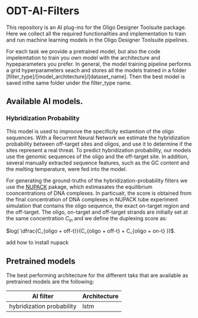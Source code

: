 # ODT-AI-Filters
This repository is an AI plug-ins for the Oligo Designer Toolsuite package. Here we collect all the required functionalities and implementation to train and run machine learning models in the Oligo Designer Toolsuite pipelines.

For each task we provide a pretrained model, but also the code impelemtation to train you own model with the architecture and hypeparameters you prefer.
In general, the model training pipeline performs a grid hyperparameters seach and stores all the models trained in a folder [filter_type]/[model_architecture]/[dataset_name]. Then the best model is saved inthe same folder under the filter_type name.


## Available AI models.


### Hybridization Probability

This model is used to improove the specificity estiamtion of the oligo sequences.
With a Recurrent Neural Network we estimate the hybridization probability between off-target sites and oligos, and use it to determine if the sites represent a real threat. To predict hybridization probability, our models use the genomic sequences of the oligo and the off-target site. In addition, several manually extracted sequence features, such as the GC content and the melting temperature, were fed into the model.

For generating the ground-truths of the hybridization-probability filters we use the [NUPACK](https://docs.nupack.org/) pakage, which estimasates the equilibrium cooncentrations of DNA complexes.
In particualr, the score is obtained from the final concentration of DNA complexes in NUPACK tube experiment simulation
that contains the oligo sequence, the exact on-target region and the off-target. The oligo, on-target and off-target
strands are initially set at the same concentration $C_{in}$ and we define the duplexing score as: 

$log( \dfrac{C_{oligo + off-t}}{C_{oligo + off-t}  + C_{oligo + on-t} })$. 
    
add how to install nupack

## Pretrained models

The best performing architecture for the different taks that are available as pretrained models are the following:

| AI filter | Architecture |
|-|-|
| hybridization probability | lstm |